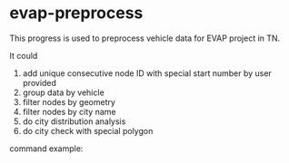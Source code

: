 # evap-preprocess

This progress is used to preprocess vehicle data for EVAP project in TN. 

It could
1. add unique consecutive node ID with special start number by user provided
2. group data by vehicle
3. filter nodes by geometry
4. filter nodes by city name
5. do city distribution analysis
6. do city check with special polygon

command example:

